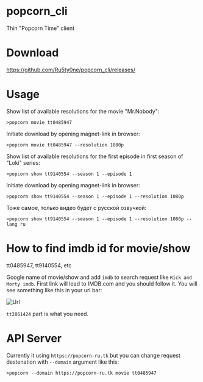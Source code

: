 # popcorn_cli
Thin "Popcorn Time" client

# Download

https://github.com/Ru5ty0ne/popcorn_cli/releases/

# Usage

Show list of available resolutions for the movie "Mr.Nobody":

`>popcorn movie tt0485947`

Initiate download by opening magnet-link in browser:

`>popcorn movie tt0485947 --resolution 1080p`

Show list of available resolutions for the first episode in first season of "Loki" series:

`>popcorn show tt9140554 --season 1 --episode 1`

Initiate download by opening magnet-link in browser:

`>popcorn show tt9140554 --season 1 --episode 1 --resolution 1080p`

Тоже самое, только видео будет с русской озвучкой:

`>popcorn show tt9140554 --season 1 --episode 1 --resolution 1080p --lang ru`

# How to find imdb id for movie/show 
tt0485947, tt9140554, etc

Google name of movie/show and add `imdb` to search request like `Rick and Morty imdb`. First link will lead to IMDB.com and you should follow it. 
You will see something like this in your url bar:

![Url](https://i.imgur.com/ZwFmLhW.png)

`tt2861424` part is what you need.

# API Server

Currently it using `https://popcorn-ru.tk` but you can change request destenation with `--domain` argument like this:

`>popcorn --domain https://popcorn-ru.tk movie tt0485947`
